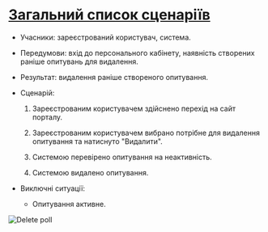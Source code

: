 # [Загальний список сценаріїв](https://github.com/MkZb/ODB/blob/master/doc/requests.md#3-%D1%81%D1%86%D0%B5%D0%BD%D0%B0%D1%80%D1%96%D1%97)
- Учасники: зареєстрований користувач, система.

- Передумови: вхід до персонального кабінету, наявність створених раніше опитувань для видалення.

- Результат: видалення раніше створеного опитування.

- Сценарій:

	1. Зареєстрованим користувачем здійснено перехід на сайт порталу.
		
	2. Зареєстрованим користувачем вибрано потрібне для видалення опитування та натиснуто "Видалити".
	
	3. Системою перевірено опитування на неактивність.
	
	4. Системою видалено опитування.
	
- Виключні ситуації:
	- Опитування активне.

![Delete poll](https://i.imgur.com/yhrohtQ.png)
